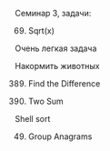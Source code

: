 Семинар 3, задачи:

69. Sqrt(x)

Очень легкая задача

Накормить животных

389. Find the Difference

1. Two Sum

Shell sort

49. Group Anagrams
